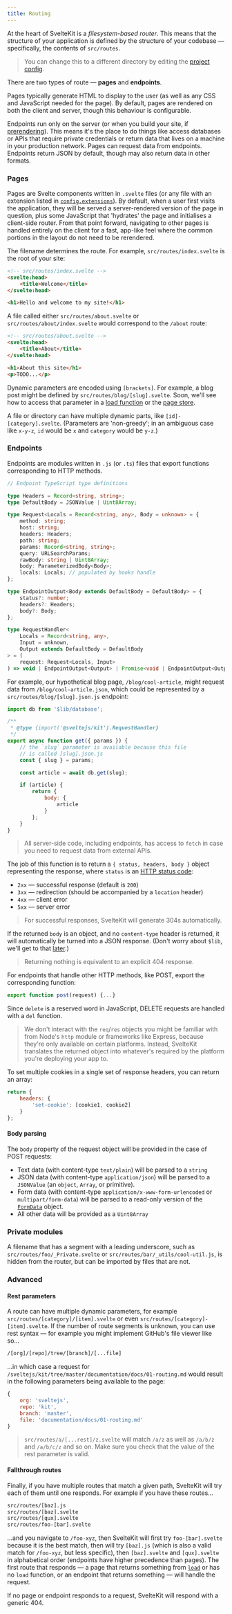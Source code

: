 ```yaml
---
title: Routing
---
```


At the heart of SvelteKit is a _filesystem-based router_. This means that the structure of your application is defined by the structure of your codebase — specifically, the contents of `src/routes`.

> You can change this to a different directory by editing the [project config](#configuration).

There are two types of route — **pages** and **endpoints**.

Pages typically generate HTML to display to the user (as well as any CSS and JavaScript needed for the page). By default, pages are rendered on both the client and server, though this behaviour is configurable.

Endpoints run only on the server (or when you build your site, if [prerendering](#ssr-and-javascript-prerender)). This means it's the place to do things like access databases or APIs that require private credentials or return data that lives on a machine in your production network. Pages can request data from endpoints. Endpoints return JSON by default, though may also return data in other formats.

### Pages

Pages are Svelte components written in `.svelte` files (or any file with an extension listed in [`config.extensions`](#configuration)). By default, when a user first visits the application, they will be served a server-rendered version of the page in question, plus some JavaScript that 'hydrates' the page and initialises a client-side router. From that point forward, navigating to other pages is handled entirely on the client for a fast, app-like feel where the common portions in the layout do not need to be rerendered.

The filename determines the route. For example, `src/routes/index.svelte` is the root of your site:

```html
<!-- src/routes/index.svelte -->
<svelte:head>
	<title>Welcome</title>
</svelte:head>

<h1>Hello and welcome to my site!</h1>
```

A file called either `src/routes/about.svelte` or `src/routes/about/index.svelte` would correspond to the `/about` route:

```html
<!-- src/routes/about.svelte -->
<svelte:head>
	<title>About</title>
</svelte:head>

<h1>About this site</h1>
<p>TODO...</p>
```

Dynamic parameters are encoded using `[brackets]`. For example, a blog post might be defined by `src/routes/blog/[slug].svelte`. Soon, we'll see how to access that parameter in a [load function](#loading) or the [page store](#modules-$app-stores).

A file or directory can have multiple dynamic parts, like `[id]-[category].svelte`. (Parameters are 'non-greedy'; in an ambiguous case like `x-y-z`, `id` would be `x` and `category` would be `y-z`.)

### Endpoints

Endpoints are modules written in `.js` (or `.ts`) files that export functions corresponding to HTTP methods.

```ts
// Endpoint TypeScript type definitions

type Headers = Record<string, string>;
type DefaultBody = JSONValue | Uint8Array;

type Request<Locals = Record<string, any>, Body = unknown> = {
	method: string;
	host: string;
	headers: Headers;
	path: string;
	params: Record<string, string>;
	query: URLSearchParams;
	rawBody: string | Uint8Array;
	body: ParameterizedBody<Body>;
	locals: Locals; // populated by hooks handle
};

type EndpointOutput<Body extends DefaultBody = DefaultBody> = {
	status?: number;
	headers?: Headers;
	body?: Body;
};

type RequestHandler<
	Locals = Record<string, any>,
	Input = unknown,
	Output extends DefaultBody = DefaultBody
> = (
	request: Request<Locals, Input>
) => void | EndpointOutput<Output> | Promise<void | EndpointOutput<Output>>;
```

 For example, our hypothetical blog page, `/blog/cool-article`, might request data from `/blog/cool-article.json`, which could be represented by a `src/routes/blog/[slug].json.js` endpoint:

```js
import db from '$lib/database';

/**
 * @type {import('@sveltejs/kit').RequestHandler}
 */
export async function get({ params }) {
	// the `slug` parameter is available because this file
	// is called [slug].json.js
	const { slug } = params;

	const article = await db.get(slug);

	if (article) {
		return {
			body: {
				article
			}
		};
	}
}
```

> All server-side code, including endpoints, has access to `fetch` in case you need to request data from external APIs.

The job of this function is to return a `{ status, headers, body }` object representing the response, where `status` is an [HTTP status code](https://httpstatusdogs.com):

- `2xx` — successful response (default is `200`)
- `3xx` — redirection (should be accompanied by a `location` header)
- `4xx` — client error
- `5xx` — server error

> For successful responses, SvelteKit will generate 304s automatically.

If the returned `body` is an object, and no `content-type` header is returned, it will automatically be turned into a JSON response. (Don't worry about `$lib`, we'll get to that [later](#modules-$lib).)

> Returning nothing is equivalent to an explicit 404 response.

For endpoints that handle other HTTP methods, like POST, export the corresponding function:

```js
export function post(request) {...}
```

Since `delete` is a reserved word in JavaScript, DELETE requests are handled with a `del` function.

> We don't interact with the `req`/`res` objects you might be familiar with from Node's `http` module or frameworks like Express, because they're only available on certain platforms. Instead, SvelteKit translates the returned object into whatever's required by the platform you're deploying your app to.

To set multiple cookies in a single set of response headers, you can return an array:

```js
return {
	headers: {
		'set-cookie': [cookie1, cookie2]
	}
};
```

#### Body parsing

The `body` property of the request object will be provided in the case of POST requests:
- Text data (with content-type `text/plain`) will be parsed to a `string`
- JSON data (with content-type `application/json`) will be parsed to a `JSONValue` (an `object`, `Array`, or primitive).
- Form data (with content-type `application/x-www-form-urlencoded` or `multipart/form-data`) will be parsed to a read-only version of the [`FormData`](https://developer.mozilla.org/en-US/docs/Web/API/FormData) object.
- All other data will be provided as a `Uint8Array`

### Private modules

A filename that has a segment with a leading underscore, such as `src/routes/foo/_Private.svelte` or `src/routes/bar/_utils/cool-util.js`, is hidden from the router, but can be imported by files that are not.

### Advanced

#### Rest parameters

A route can have multiple dynamic parameters, for example `src/routes/[category]/[item].svelte` or even `src/routes/[category]-[item].svelte`. If the number of route segments is unknown, you can use rest syntax — for example you might implement GitHub's file viewer like so...

```bash
/[org]/[repo]/tree/[branch]/[...file]
```

...in which case a request for `/sveltejs/kit/tree/master/documentation/docs/01-routing.md` would result in the following parameters being available to the page:

```js
{
	org: 'sveltejs',
	repo: 'kit',
	branch: 'master',
	file: 'documentation/docs/01-routing.md'
}
```

> `src/routes/a/[...rest]/z.svelte` will match `/a/z` as well as `/a/b/z` and `/a/b/c/z` and so on. Make sure you check that the value of the rest parameter is valid.

#### Fallthrough routes

Finally, if you have multiple routes that match a given path, SvelteKit will try each of them until one responds. For example if you have these routes...

```bash
src/routes/[baz].js
src/routes/[baz].svelte
src/routes/[qux].svelte
src/routes/foo-[bar].svelte
```

...and you navigate to `/foo-xyz`, then SvelteKit will first try `foo-[bar].svelte` because it is the best match, then will try `[baz].js` (which is also a valid match for `/foo-xyz`, but less specific), then `[baz].svelte` and `[qux].svelte` in alphabetical order (endpoints have higher precedence than pages). The first route that responds — a page that returns something from [`load`](#loading) or has no `load` function, or an endpoint that returns something — will handle the request.

If no page or endpoint responds to a request, SvelteKit will respond with a generic 404.
